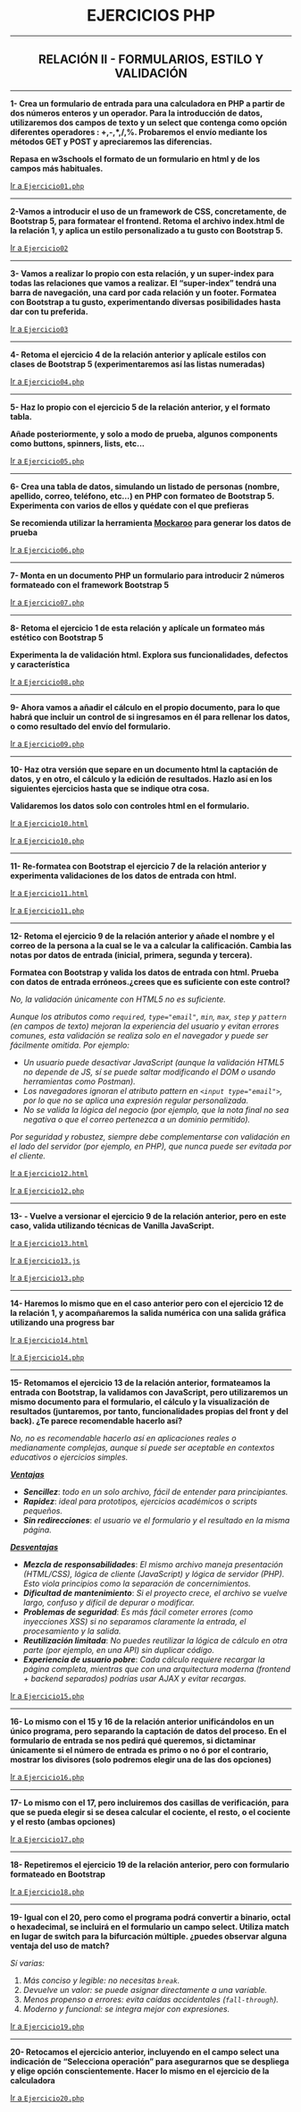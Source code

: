 <center>

# EJERCICIOS PHP
</center>

-----

<center> 

## RELACIÓN II - FORMULARIOS, ESTILO Y VALIDACIÓN
</center>

-----

**1- Crea un formulario de entrada para una calculadora en PHP a partir de dos números enteros y un operador. Para la introducción de datos, utilizaremos dos campos de texto y un select que contenga como opción diferentes operadores : +,-,*,/,%. Probaremos el envío mediante los métodos GET y POST y apreciaremos las diferencias.**

**Repasa en w3schools el formato de un formulario en html y de los campos más habituales.**

[Ir a `Ejercicio01.php`](https://github.com/jpossua/DWES/blob/main/relacion2/Ejercicio01.php)

-----

**2-Vamos a introducir el uso de un framework de CSS, concretamente, de Bootstrap 5, para formatear el frontend. Retoma el archivo index.html de la relación 1, y aplica un estilo personalizado a tu gusto con Bootstrap 5.**

[Ir a `Ejercicio02`](https://github.com/jpossua/DWES/blob/main/relacion1/index.html)

-----

**3-  Vamos a realizar lo propio con esta relación, y un super-index para todas las relaciones que vamos a realizar. El “super-index” tendrá una barra de navegación, una card por cada relación y un footer. Formatea con Bootstrap a tu gusto, experimentando diversas posibilidades hasta dar con tu preferida.**

[Ir a `Ejercicio03`](https://github.com/jpossua/DWES/blob/main/index.html)

-----

**4- Retoma el ejercicio 4 de la relación anterior y aplícale estilos con clases de Bootstrap 5 (experimentaremos así las listas numeradas)**

[Ir a `Ejercicio04.php`](https://github.com/jpossua/DWES/blob/main/relacion2/Ejercicio04.php)

-----

 **5- Haz lo propio con el ejercicio 5 de la relación anterior, y el formato tabla.**

**Añade posteriormente, y solo a modo de prueba, algunos components como buttons, spinners, lists, etc...**

[Ir a `Ejercicio05.php`](https://github.com/jpossua/DWES/blob/main/relacion2/Ejercicio05.php)

-----

 **6- Crea una tabla de datos, simulando un listado de personas (nombre, apellido, correo, teléfono, etc…) en PHP con formateo de Bootstrap 5. Experimenta con varios de ellos y quédate con el que prefieras**

**Se recomienda utilizar la herramienta [Mockaroo](https://www.mockaroo.com/) para generar los datos de prueba**

[Ir a `Ejercicio06.php`](https://github.com/jpossua/DWES/blob/main/relacion2/Ejercicio06.php)

-----

**7- Monta en un documento PHP un formulario para introducir 2 números formateado con el framework Bootstrap 5**

[Ir a `Ejercicio07.php`](https://github.com/jpossua/DWES/blob/main/relacion2/Ejercicio07.php)

-----

**8- Retoma el ejercicio 1 de esta relación y aplícale un formateo más estético con Bootstrap 5**

**Experimenta la de validación html. Explora sus funcionalidades, defectos y característica**

[Ir a `Ejercicio08.php`](https://github.com/jpossua/DWES/blob/main/relacion2/Ejercicio08.php)

-----

 **9- Ahora vamos a añadir el cálculo en el propio documento, para lo que habrá que incluir un control de si ingresamos en él para rellenar los datos, o como resultado del envío del formulario.**

[Ir a `Ejercicio09.php`](https://github.com/jpossua/DWES/blob/main/relacion2/Ejercicio09.php)

-----

**10- Haz otra versión que separe en un documento html la captación de datos, y en otro, el cálculo y la edición de resultados. Hazlo así en los siguientes ejercicios hasta que se indique otra cosa.**

**Validaremos los datos solo con controles html en el formulario.**

[Ir a `Ejercicio10.html`](https://github.com/jpossua/DWES/blob/main/relacion2/Ejercicio10.html)

[Ir a `Ejercicio10.php`](https://github.com/jpossua/DWES/blob/main/relacion2/Ejercicio10.php)

-----

**11- Re-formatea con Bootstrap el ejercicio 7 de la relación anterior y experimenta validaciones de los datos de entrada con html.**

[Ir a `Ejercicio11.html`](https://github.com/jpossua/DWES/blob/main/relacion2/Ejercicio11.html)

[Ir a `Ejercicio11.php`](https://github.com/jpossua/DWES/blob/main/relacion2/Ejercicio11.php)

-----

**12-  Retoma el ejercicio 9 de la relación anterior y añade el nombre y el correo de la persona a la cual se le va a calcular la calificación. Cambia las notas por datos de entrada (inicial, primera, segunda y tercera).**

**Formatea con Bootstrap y valida los datos de entrada con html. Prueba con datos de entrada erróneos.¿crees que es suficiente con este control?**

*No, la validación únicamente con HTML5 no es suficiente.*

*Aunque los atributos como `required`, `type="email"`, `min`, `max`, `step` y `pattern` (en campos de texto) mejoran la experiencia del usuario y evitan errores comunes, esta validación se realiza solo en el navegador y puede ser fácilmente omitida. Por ejemplo:*

- *Un usuario puede desactivar JavaScript (aunque la validación HTML5 no depende de JS, sí se puede saltar modificando el DOM o usando herramientas como Postman).*
- *Los navegadores ignoran el atributo pattern en `<input type="email">`, por lo que no se aplica una expresión regular personalizada.*
- *No se valida la lógica del negocio (por ejemplo, que la nota final no sea negativa o que el correo pertenezca a un dominio permitido).*

*Por seguridad y robustez, siempre debe complementarse con validación en el lado del servidor (por ejemplo, en PHP), que nunca puede ser evitada por el cliente.*

[Ir a `Ejercicio12.html`](https://github.com/jpossua/DWES/blob/main/relacion2/Ejercicio12.html)

[Ir a `Ejercicio12.php`](https://github.com/jpossua/DWES/blob/main/relacion2/Ejercicio12.php)

-----

**13- - Vuelve a versionar el ejercicio 9 de la relación anterior, pero en este caso, valida utilizando técnicas de Vanilla JavaScript.**

[Ir a `Ejercicio13.html`](https://github.com/jpossua/DWES/blob/main/relacion2/Ejercicio13.html)

[Ir a `Ejercicio13.js`](https://github.com/jpossua/DWES/blob/main/relacion2/Ejercicio13.js)

[Ir a `Ejercicio13.php`](https://github.com/jpossua/DWES/blob/main/relacion2/Ejercicio13.php)

-----

**14- Haremos lo mismo que en el caso anterior pero con el ejercicio 12 de la relación 1, y acompañaremos la salida numérica con una salida gráfica utilizando una progress bar**

[Ir a `Ejercicio14.html`](https://github.com/jpossua/DWES/blob/main/relacion2/Ejercicio14.html)

[Ir a `Ejercicio14.php`](https://github.com/jpossua/DWES/blob/main/relacion2/Ejercicio14.php)

-----

**15- Retomamos el ejercicio 13 de la relación anterior, formateamos la entrada con Bootstrap, la validamos con JavaScript, pero utilizaremos un mismo documento para el formulario, el cálculo y la visualización de resultados (juntaremos, por tanto, funcionalidades propias del front y del back). ¿Te parece recomendable hacerlo así?**

*No, no es recomendable hacerlo así en aplicaciones reales o medianamente complejas, aunque sí puede ser aceptable en contextos educativos o ejercicios simples.*

***<u>Ventajas</u>***
- ***Sencillez***: *todo en un solo archivo, fácil de entender para principiantes.*
- ***Rapidez***: *ideal para prototipos, ejercicios académicos o scripts pequeños.*
- ***Sin redirecciones***: *el usuario ve el formulario y el resultado en la misma página.*

***<u>Desventajas</u>***
- ***Mezcla de responsabilidades***: *El mismo archivo maneja presentación (HTML/CSS), lógica de cliente (JavaScript) y lógica de servidor (PHP). Esto viola principios como la separación de concernimientos.*
- ***Dificultad de mantenimiento***: *Si el proyecto crece, el archivo se vuelve largo, confuso y difícil de depurar o modificar.*
- ***Problemas de seguridad***: *Es más fácil cometer errores (como inyecciones XSS) si no separamos claramente la entrada, el procesamiento y la salida.*
- ***Reutilización limitada***: *No puedes reutilizar la lógica de cálculo en otra parte (por ejemplo, en una API) sin duplicar código.*
- ***Experiencia de usuario pobre***: *Cada cálculo requiere recargar la página completa, mientras que con una arquitectura moderna (frontend + backend separados) podrías usar AJAX y evitar recargas.*

[Ir a `Ejercicio15.php`](https://github.com/jpossua/DWES/blob/main/relacion2/Ejercicio15.php)

-----

**16- Lo mismo con el 15 y 16 de la relación anterior unificándolos en un único programa, pero separando la captación de datos del proceso. En el formulario de entrada se nos pedirá qué queremos, si dictaminar únicamente si el número de entrada es primo o no ó por el contrario, mostrar los divisores (solo podremos elegir una de las dos opciones)**

[Ir a `Ejercicio16.php`](https://github.com/jpossua/DWES/blob/main/relacion2/Ejercicio16.php)

-----

**17- Lo mismo con el 17, pero incluiremos dos casillas de verificación, para que se pueda elegir si se desea calcular el cociente, el resto, o el cociente y el resto (ambas opciones)**

[Ir a `Ejercicio17.php`](https://github.com/jpossua/DWES/blob/main/relacion2/Ejercicio17.php)

-----

 **18- Repetiremos el ejercicio 19 de la relación anterior, pero con formulario formateado en Bootstrap**


[Ir a `Ejercicio18.php`](https://github.com/jpossua/DWES/blob/main/relacion2/Ejercicio18.php)

-----

**19- Igual con el 20, pero como el programa podrá convertir a binario, octal o hexadecimal, se incluirá en el formulario un campo select. Utiliza match en lugar de switch para la bifurcación múltiple. ¿puedes observar alguna ventaja del uso de match?**

*Sí varias:*
1. *Más conciso y legible: no necesitas `break`.*
2. *Devuelve un valor: se puede asignar directamente a una variable.* 
3. *Menos propenso a errores: evita caídas accidentales (`fall-through`).*
4. *Moderno y funcional: se integra mejor con expresiones.*

[Ir a `Ejercicio19.php`](https://github.com/jpossua/DWES/blob/main/relacion2/Ejercicio19.php)

-----

**20- Retocamos el ejercicio anterior, incluyendo en el campo select una indicación de “Selecciona operación” para asegurarnos que se despliega y elige opción conscientemente. Hacer lo mismo en el ejercicio de la calculadora**

[Ir a `Ejercicio20.php`](https://github.com/jpossua/DWES/blob/main/relacion2/Ejercicio20.php)
